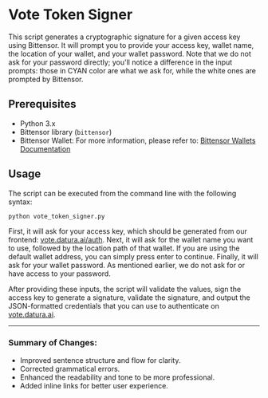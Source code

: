 # Vote Token Signer

This script generates a cryptographic signature for a given access key using Bittensor. It will prompt you to provide your access key, wallet name, the location of your wallet, and your wallet password. Note that we do not ask for your password directly; you'll notice a difference in the input prompts: those in CYAN color are what we ask for, while the white ones are prompted by Bittensor.

## Prerequisites
- Python 3.x
- Bittensor library (`bittensor`)
- Bittensor Wallet:
  For more information, please refer to: [Bittensor Wallets Documentation](https://docs.bittensor.com/getting-started/wallets)

## Usage

The script can be executed from the command line with the following syntax:

```sh
python vote_token_signer.py
```

First, it will ask for your access key, which should be generated from our frontend: [vote.datura.ai/auth](https://vote.datura.ai/auth). Next, it will ask for the wallet name you want to use, followed by the location path of that wallet. If you are using the default wallet address, you can simply press enter to continue. Finally, it will ask for your wallet password. As mentioned earlier, we do not ask for or have access to your password.

After providing these inputs, the script will validate the values, sign the access key to generate a signature, validate the signature, and output the JSON-formatted credentials that you can use to authenticate on [vote.datura.ai](https://vote.datura.ai).

---

### Summary of Changes:
- Improved sentence structure and flow for clarity.
- Corrected grammatical errors.
- Enhanced the readability and tone to be more professional.
- Added inline links for better user experience.
